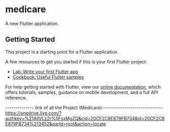 # medicare

A new Flutter application.

## Getting Started

This project is a starting point for a Flutter application.

A few resources to get you started if this is your first Flutter project:

- [Lab: Write your first Flutter app](https://flutter.dev/docs/get-started/codelab)
- [Cookbook: Useful Flutter samples](https://flutter.dev/docs/cookbook)

For help getting started with Flutter, view our
[online documentation](https://flutter.dev/docs), which offers tutorials,
samples, guidance on mobile development, and a full API reference.

-------------- link of all the Project (Medicare)------------------------------
https://onedrive.live.com/?authkey=%21AIlVLz2r%5FsxMgZQ&cid=20CF2C8E879FB734&id=20CF2C8E879FB734%213452&parId=root&action=locate
